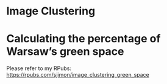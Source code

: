 # Image Clustering
# Calculating the percentage of Warsaw’s green space
Please refer to my RPubs: https://rpubs.com/sjimon/image_clustering_green_space
